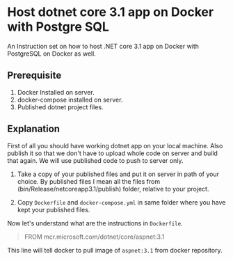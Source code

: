 # Host dotnet core 3.1 app on Docker with Postgre SQL 
An Instruction set on how to host .NET core 3.1 app on Docker with PostgreSQL on Docker as well. 

## Prerequisite
1. Docker Installed on server. 
2. docker-compose installed on server.
3. Published dotnet project files.

## Explanation 
First of all you should have working dotnet app on your local machine. Also publish it so that we don't have to upload whole code on server and build that again. We will use published code to push to server only.

1. Take a copy of your published files and put it on server in path of your choice. By published files I mean all the files from (bin/Release/netcoreapp3.1/publish) folder, relative to your project. 

2. Copy `Dockerfile` and `docker-compose.yml` in same folder where you have kept your published files. 

Now let's understand what are the instructions in `Dockerfile`.

> FROM mcr.microsoft.com/dotnet/core/aspnet:3.1

This line will tell docker to pull image of `aspnet:3.1` from docker repository.

